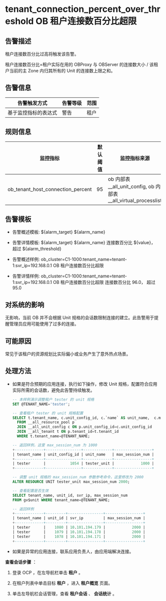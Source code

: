 # tenant_connection_percent_over_threshold OB 租户连接数百分比超限

## 告警描述

租户连接数百分比过高将触发该告警。

租户连接数百分比=租户实际在用的 OBProxy 与 OBServer 的连接数大小 / 该租户当前的主 Zone 内归其所有的 Unit 的连接数上限之和。

## 告警信息

|   告警触发方式   | 告警等级 | 范围 |
|------------|------|----|
| 基于监控指标的表达式 | 警告   | 租户 |

## 规则信息

|               监控指标                | 默认阈值 |                          监控指标来源                           | 持续时间 | 检测周期 | 消除周期 |
|-----------------------------------|------|-----------------------------------------------------------|------|------|------|
| ob_tenant_host_connection_percent | 95   | ob 内部表__all_unit_config, ob 内部表__all_virtual_processlist | 0 秒  | 60 秒 | 5 分钟 |

## 告警模板

* 告警概述模板: \${alarm_target} ${alarm_name}

* 告警详情模板: \${alarm_target} \${alarm_name} 连接数百分比 \${value}， 超过 ${alarm_threshold}

* 告警概述样例: ob_cluster=C1-1000:tenant_name=tenant-1:svr_ip=192.168.0.1 OB 租户连接数百分比超限

* 告警详情样例: ob_cluster=C1-1000:tenant_name=tenant-1:svr_ip=192.168.0.1 OB 租户连接数百分比超限 连接数百分比 96.0， 超过 95.0

## 对系统的影响

无影响，当前 OB 并不会根据 Unit 规格的会话数限制连接的建立。此告警用于提醒管理员应用可能使用了过多的连接。

## 可能原因

常见于该租户的资源规划比实际偏小或业务产生了意外热点场景。

## 处理方法

* 如果是符合预期的应用连接，执行如下操作，修改 Unit 规格，配置符合应用实际所需的会话数，避免此告警持续触发。

  ```sql
  -- 本样例演示调整租户 tester 的 unit 规格
  SET @TENANT_NAME='tester';
  
  -- 查看租户 tester 的 unit 规格配置
  SELECT t.tenant_name, c.unit_config_id, c.`name` AS unit_name,  c.max_session_num
    FROM __all_resource_pool p
    JOIN __all_unit_config c ON p.unit_config_id=c.unit_config_id
    JOIN __all_tenant t ON p.tenant_id=t.tenant_id
    WHERE t.tenant_name=@TENANT_NAME;
  
  -- 返回样例，这里 max_session_num 为 1000
  +-------------+----------------+-------------+-----------------+
  | tenant_name | unit_config_id | unit_name   | max_session_num |
  +-------------+----------------+-------------+-----------------+
  | tester      |           1054 | tester_unit |            1000 |
  +-------------+----------------+-------------+-----------------+
  
  -- 调整 unit 规格的 max_session_num 参数参考命令，这里修改为 2000
  ALTER RESOURCE UNIT tester_unit max_session_num 2000;
  
  -- 查看配置是否生效
  SELECT tenant_name, unit_id, svr_ip, max_session_num
  FROM gv$unit WHERE tenant_name=@TENANT_NAME;
  
  -- 返回样例
  +-------------+---------+----------------+-----------------+
  | tenant_name | unit_id | svr_ip         | max_session_num |
  +-------------+---------+----------------+-----------------+
  | tester      |    1080 | 10.101.194.179 |            2000 |
  | tester      |    1079 | 10.101.194.178 |            2000 |
  | tester      |    1078 | 10.101.194.171 |            2000 |
  +-------------+---------+----------------+-----------------+
  ```

* 如果是异常的应用连接，联系应用负责人，由应用端解决连接。

**查看会话步骤** ：

1. 登录 OCP ，在左导航栏单击 **租户** 。

2. 在租户列表中单击目标 **租户** ，进入 **租户概览** 页面。

3. 单击左导航栏会话管理，查看 **租户会话** 、 **会话统计** 。
